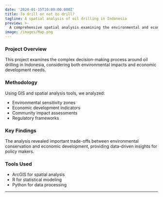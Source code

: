 ```yaml
---
date: '2024-01-15T10:00:00.000Z'
title: To drill or not to drill?
tagline: A spatial analysis of oil drilling in Indonesia
preview: >-
  A comprehensive spatial analysis examining the environmental and economic impacts of oil drilling in Indonesia.
image: /images/Map.png
---
```


### Project Overview

This project examines the complex decision-making process around oil drilling in Indonesia, considering both environmental impacts and economic development needs.

### Methodology

Using GIS and spatial analysis tools, we analyzed:
- Environmental sensitivity zones
- Economic development indicators
- Community impact assessments
- Regulatory frameworks

### Key Findings

The analysis revealed important trade-offs between environmental conservation and economic development, providing data-driven insights for policy makers.

### Tools Used

- ArcGIS for spatial analysis
- R for statistical modeling
- Python for data processing

---



